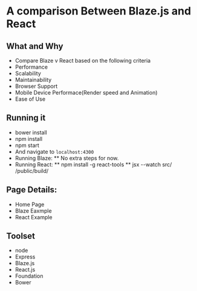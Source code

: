 A comparison Between Blaze.js and React
=======

## What and Why

* Compare Blaze v React based on the following criteria
* Performance
* Scalability
* Maintainability
* Browser Support
* Mobile Device Performace(Render speed and Animation)
* Ease of Use

## Running it

* bower install
* npm install
* npm start
* And navigate to `localhost:4300`
* Running Blaze:
** No extra steps for now.
* Running React:
** npm install -g react-tools
** jsx --watch src/ /public/build/

## Page Details:
* Home Page
* Blaze Eaxmple
* React Example

## Toolset

* node
* Express
* Blaze.js
* React.js
* Foundation
* Bower
